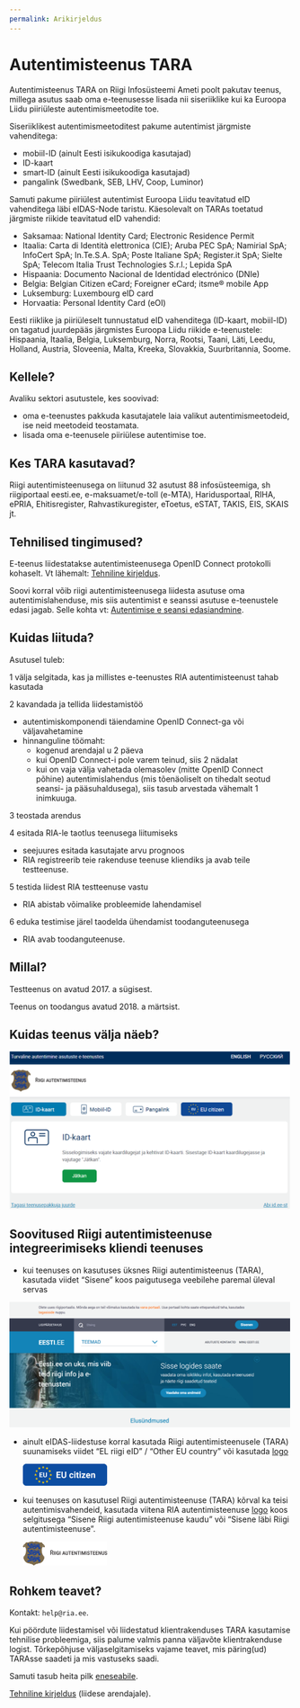 ```yaml
---
permalink: Arikirjeldus
---
```


# Autentimisteenus TARA

Autentimisteenus TARA on Riigi Infosüsteemi Ameti poolt pakutav teenus, millega asutus saab oma e-teenusesse lisada nii siseriiklike kui ka Euroopa Liidu piiriüleste autentimismeetodite toe.

Siseriiklikest autentimismeetoditest pakume autentimist järgmiste vahenditega:

- mobiil-ID (ainult Eesti isikukoodiga kasutajad)
- ID-kaart
- smart-ID (ainult Eesti isikukoodiga kasutajad)
- pangalink (Swedbank, SEB, LHV, Coop, Luminor)

Samuti pakume piiriülest autentimist Euroopa Liidu teavitatud eID vahenditega läbi eIDAS-Node taristu. Käesolevalt on TARAs toetatud järgmiste riikide teavitatud eID vahendid:

- Saksamaa: National Identity Card; Electronic Residence Permit
- Itaalia: Carta di Identità elettronica (CIE); Aruba PEC SpA; Namirial SpA; InfoCert SpA; In.Te.S.A. SpA; Poste Italiane SpA; Register.it SpA; Sielte SpA; Telecom Italia Trust Technologies S.r.l.; Lepida SpA
- Hispaania: Documento Nacional de Identidad electrónico (DNIe)
- Belgia: Belgian Citizen eCard; Foreigner eCard; itsme® mobile App
- Luksemburg: Luxembourg eID card
- Horvaatia: Personal Identity Card (eOI)

Eesti riiklike ja piiriüleselt tunnustatud eID vahenditega (ID-kaart, mobiil-ID) on tagatud juurdepääs järgmistes Euroopa Liidu riikide e-teenustele: Hispaania, Itaalia, Belgia, Luksemburg, Norra, Rootsi, Taani, Läti, Leedu, Holland, Austria, Sloveenia, Malta, Kreeka, Slovakkia, Suurbritannia, Soome.

## Kellele?

Avaliku sektori asutustele, kes soovivad:
- oma e-teenustes pakkuda kasutajatele laia valikut autentimismeetodeid, ise neid meetodeid teostamata.
- lisada oma e-teenusele piiriülese autentimise toe.

## Kes TARA kasutavad?

Riigi autentimisteenusega on liitunud 32 asutust 88 infosüsteemiga, sh riigiportaal eesti.ee, e-maksuamet/e-toll (e-MTA), Haridusportaal, RIHA, ePRIA, Ehitisregister, Rahvastikuregister, eToetus, eSTAT, TAKIS, EIS, SKAIS jt.

## Tehnilised tingimused?

E-teenus liidestatakse autentimisteenusega OpenID Connect protokolli kohaselt. Vt lähemalt: [Tehniline kirjeldus](TehnilineKirjeldus).

Soovi korral võib riigi autentimisteenusega liidesta asutuse oma autentimislahenduse, mis siis autentimist e seanssi asutuse e-teenustele edasi jagab. Selle kohta vt: [Autentimise e seansi edasiandmine](Feder).

## Kuidas liituda?

Asutusel tuleb:

1 välja selgitada, kas ja millistes e-teenustes RIA autentimisteenust tahab kasutada<br>

2 kavandada ja tellida liidestamistöö

- autentimiskomponendi täiendamine OpenID Connect-ga või väljavahetamine
- hinnanguline töömaht:
  - kogenud arendajal u 2 päeva
  - kui OpenID Connect-i pole varem teinud, siis 2 nädalat
  - kui on vaja välja vahetada olemasolev (mitte OpenID Connect põhine) autentimislahendus (mis tõenäoliselt on tihedalt seotud seansi- ja pääsuhaldusega), siis tasub arvestada vähemalt 1 inimkuuga.

3 teostada arendus<br>

4 esitada RIA-le taotlus teenusega liitumiseks<br>

- seejuures esitada kasutajate arvu prognoos
- RIA registreerib teie rakenduse teenuse kliendiks ja avab teile testteenuse.

5 testida liidest RIA testteenuse vastu

- RIA abistab võimalike probleemide lahendamisel

6 eduka testimise järel taodelda ühendamist toodanguteenusega

- RIA avab toodanguteenuse.

## Millal?

Testteenus on avatud 2017. a sügisest.

Teenus on toodangus avatud 2018. a märtsist.

## Kuidas teenus välja näeb?

<img src='img/KUVA-04.png' width='500'>

## Soovitused Riigi autentimisteenuse integreerimiseks kliendi teenuses

- kui teenuses on kasutuses üksnes Riigi autentimisteenus (TARA), kasutada viidet “Sisene” koos paigutusega veebilehe paremal üleval servas

<img src='img/eesti_ee.png' width='500'>

- ainult eIDAS-liidestuse korral kasutada Riigi autentimisteenusele (TARA) suunamiseks viidet “EL riigi eID” / “Other EU country” või kasutada [logo](https://github.com/e-gov/TARA-Server/blob/master/disain/assets/eu_citizen_login_btn_190x50.svg)

  <img src='img/eu_citizen_login_btn_190x50_rgb.png' width='150'> 

- kui teenuses on kasutusel Riigi autentimisteenuse (TARA) kõrval ka teisi autentimisvahendeid, kasutada viitena RIA autentimisteenuse [logo](https://github.com/e-gov/TARA-Server/blob/master/disain/assets/tara_logo.svg) koos selgitusega “Sisene Riigi autentimisteenuse kaudu” või “Sisene läbi Riigi autentimisteenuse”.

  <img src='img/tara-logo-et.png' width='150'>


## Rohkem teavet?

Kontakt: `help@ria.ee`.

Kui pöördute liidestamisel või liidestatud klientrakenduses TARA kasutamise tehnilise probleemiga, siis palume valmis panna väljavõte klientrakenduse logist. Tõrkepõhjuse väljaselgitamiseks vajame teavet, mis päring(ud) TARAsse saadeti ja mis vastuseks saadi.

Samuti tasub heita pilk [eneseabile](Eneseabi).

[Tehniline kirjeldus](TehnilineKirjeldus) (liidese arendajale).

